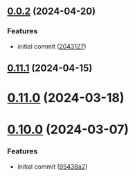 ## [0.0.2](https://github.com/medyll/idae/compare/v0.11.1...v0.0.2) (2024-04-20)

### Features

- initial commit ([2043127](https://github.com/medyll/idae/commit/2043127f144cc446ee94b5ac9e8afba2b0a52c7c))

## [0.11.1](https://github.com/medyll/idae/compare/v0.11.0...v0.11.1) (2024-04-15)

# [0.11.0](https://github.com/medyll/idae/compare/v0.10.0...v0.11.0) (2024-03-18)

# [0.10.0](https://github.com/medyll/idae/compare/95438a2576989f5530a6bdbad75c14471e523c8d...v0.10.0) (2024-03-07)

### Features

- Initial commit ([95438a2](https://github.com/medyll/idae/commit/95438a2576989f5530a6bdbad75c14471e523c8d))
